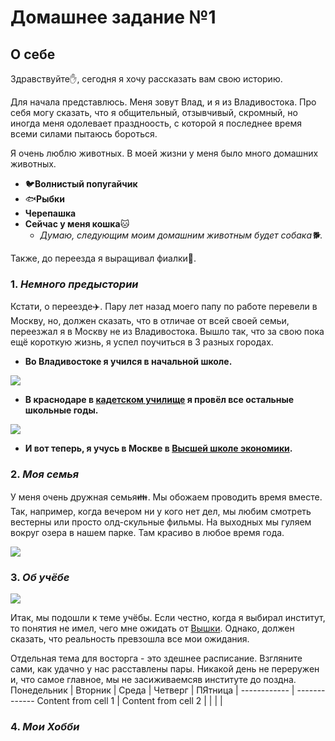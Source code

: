 # Домашнее задание №1
## **О себе** 
Здравствуйте:raised_hand:, сегодня я хочу рассказать вам свою историю.

Для начала представлюсь. Меня зовут Влад, и я из Владивостока. Про себя могу сказать, что я общительный, отзывчивый, скромный, но иногда меня одолевает праздноость, с которой я последнее время всеми силами пытаюсь бороться.

Я очень люблю животных. В моей жизни у меня было много домашних животных.
* :bird:**Волнистый попугайчик**
* :fish:**Рыбки**
* **Черепашка**
* **Сейчас у меня кошка**:cat:
  * *Думаю, следующим моим домашним животным будет собака:dog2:.*
  
Также, до переезда я выращивал фиалки:cherry_blossom:.
### 1. *Немного предыстории*
Кстати, о переезде:airplane:. Пару лет назад моего папу по работе перевели в Москву, но, должен сказать, что в отличае от всей своей семьи, переезжал я в Москву не из Владивостока. Вышло так, что за свою пока ещё короткую жизнь, я успел поучиться в 3 разных городах.
* **Во Владивостоке я учился в начальной школе.** 

![](http://hobbi.ancomi.ru/images/stories/virtuemart/product/zolotoj-most-40-50.jpg)

* **В краснодаре в [кадетском училище](http://www.kpku.edumil.ru/ "Если честно, лучше бы я продолжил учиться в школе") я провёл все остальные школьные годы.**

![](http://caucasusinfo.ru/uploads/posts/2017-06/thumbs/v-krasnodarskom-prezidentskom-kadetskom-uchilische-proshel-pervyy-vypusk-uchaschihsya_1.jpeg)

* **И вот теперь, я учусь в Москве в [Высшей школе экономики](https://www.hse.ru/ba/lang/ "Ссылка на сайт моей образовательной программы").**
### 2. *Моя семья*
У меня очень дружная семья:family:. Мы обожаем проводить время вместе. Так, например, когда вечером ни у кого нет дел, мы любим смотреть вестерны или просто олд-скульные фильмы. На выходных мы гуляем вокруг озера в нашем парке. Там красиво в любое время года.

![](http://s3-eu-central-1.amazonaws.com/uv-kurier/uploads/2015/06/6bcccafc878649af9e9dc44fad5c6830_w960_h2048-300x200.jpg)

### 3. *Об учёбе*

![](http://publishernews.ru/images/PressReleases/press_r_07A1A62B-9AEF-41AE-89FB-3B802AC92E4A.jpg)

Итак, мы подошли к теме учёбы. Если честно, когда я выбирал институт, то понятия не имел, чего мне ожидать от [Вышки](https://www.hse.ru/ "Ссылка на офф сайт"). Однако, должен сказать, что реальность превзошла все мои ожидания.

Отдельная тема для восторга - это здешнее расписание. Взгляните сами, как удачно у нас расставлены пары. Никакой день не переружен и, что самое главное, мы не засиживаемсяв институте до поздна.
Понедельник | Вторник | Среда | Четверг | ПЯтница |
------------ | -------------
Content from cell 1 | Content from cell 2 |  |  |  | 

### 4. *Мои Хобби*
